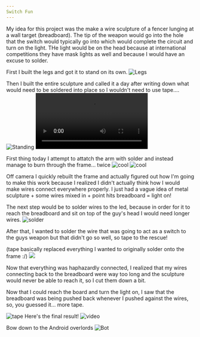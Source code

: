 ```yaml
---
Switch Fun 
---
```



My idea for this project was the make a wire sculpture of a fencer lunging at a wall target (breadboard). The tip of the weapon would go into the hole that the switch would typically go into which would complete the circuit and turn on the light. THe light would be on the head because at international competitions they have mask lights as well and because I would have an excuse to solder. 

First I built the legs and got it to stand on its own. 
![Legs](https://i.imgur.com/rJsnFpV.jpg)

Then I built the entire sculpture and called it a day after writing down what would need to be soldered into place so I wouldn't need to use tape....
![Standing](https://i.imgur.com/nvl8esv.jpg)
![Moving](https://i.imgur.com/WYDzBCB.mp4)

First thing today I attempt to attatch the arm with solder and instead manage to burn through the frame... twice
![cool](https://i.imgur.com/7swLTOE.jpg)
![cool](https://i.imgur.com/VocoWuU.jpg)

Off camera I quickly rebuilt the frame and actually figured out how I'm going to make this work because I realized I didn't actually think how I would make wires connect everywhere properly. I just had a vague idea of metal sculpture + some wires mixed in + point hits breadboard = light on!


The next step would be to solder wires to the led, because in order for it to reach the breadboard and sit on top of the guy's head I would need longer wires.
![solder](https://i.imgur.com/bK9obdz.jpg)

After that, I wanted to solder the wire that was going to act as a switch to the guys weapon but that didn't go so well, so tape to the rescue!


(tape basically replaced everything I wanted to originally solder onto the frame :/)
![](]https://i.imgur.com/Kn1fT9y.jpg)

Now that everything was haphazardly connected, I realized that my wires connecting back to the breadboard were way too long and the sculpture would never be able to reach it, so I cut them down a bit.

Now that I could reach the board and turn the light on, I saw that the breadboard was being pushed back whenever I pushed against the wires, so, you guessed it... more tape.

![tape](https://i.imgur.com/kchBJCl.jpg)
Here's the final result!
![video](https://i.imgur.com/lnhj3oW.gif)





Bow down to the Android overlords
![Bot](https://i.imgur.com/vRuJVtA.jpg)






